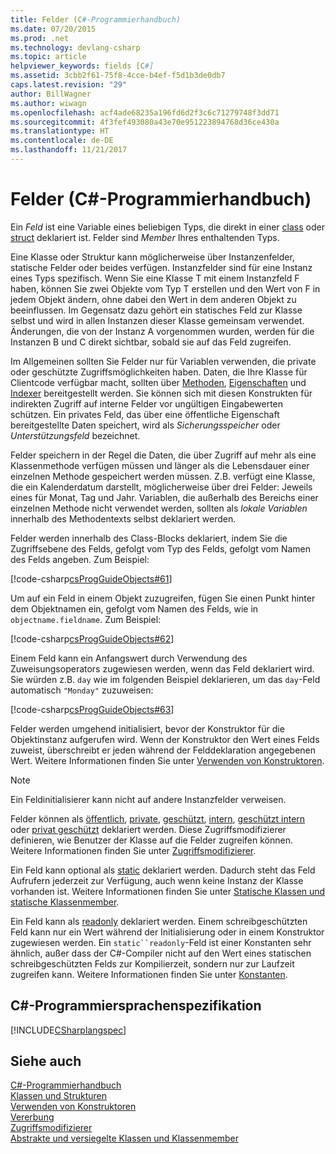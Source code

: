 ```yaml
---
title: Felder (C#-Programmierhandbuch)
ms.date: 07/20/2015
ms.prod: .net
ms.technology: devlang-csharp
ms.topic: article
helpviewer_keywords: fields [C#]
ms.assetid: 3cbb2f61-75f8-4cce-b4ef-f5d1b3de0db7
caps.latest.revision: "29"
author: BillWagner
ms.author: wiwagn
ms.openlocfilehash: acf4ade68235a196fd6d2f3c6c71279748f3dd71
ms.sourcegitcommit: 4f3fef493080a43e70e951223894768d36ce430a
ms.translationtype: HT
ms.contentlocale: de-DE
ms.lasthandoff: 11/21/2017
---
```

# <a name="fields-c-programming-guide"></a>Felder (C#-Programmierhandbuch)
Ein *Feld* ist eine Variable eines beliebigen Typs, die direkt in einer [class](../../../csharp/language-reference/keywords/class.md) oder [struct](../../../csharp/language-reference/keywords/struct.md) deklariert ist. Felder sind *Member* Ihres enthaltenden Typs.  
  
 Eine Klasse oder Struktur kann möglicherweise über Instanzenfelder, statische Felder oder beides verfügen. Instanzfelder sind für eine Instanz eines Typs spezifisch. Wenn Sie eine Klasse T mit einem Instanzfeld F haben, können Sie zwei Objekte vom Typ T erstellen und den Wert von F in jedem Objekt ändern, ohne dabei den Wert in dem anderen Objekt zu beeinflussen. Im Gegensatz dazu gehört ein statisches Feld zur Klasse selbst und wird in allen Instanzen dieser Klasse gemeinsam verwendet. Änderungen, die von der Instanz A vorgenommen wurden, werden für die Instanzen B und C direkt sichtbar, sobald sie auf das Feld zugreifen.  
  
 Im Allgemeinen sollten Sie Felder nur für Variablen verwenden, die private oder geschützte Zugriffsmöglichkeiten haben. Daten, die Ihre Klasse für Clientcode verfügbar macht, sollten über [Methoden](../../../csharp/programming-guide/classes-and-structs/methods.md), [Eigenschaften](../../../csharp/programming-guide/classes-and-structs/properties.md) und [Indexer](../../../csharp/programming-guide/indexers/index.md) bereitgestellt werden. Sie können sich mit diesen Konstrukten für indirekten Zugriff auf interne Felder vor ungültigen Eingabewerten schützen. Ein privates Feld, das über eine öffentliche Eigenschaft bereitgestellte Daten speichert, wird als *Sicherungsspeicher* oder *Unterstützungsfeld* bezeichnet.  
  
 Felder speichern in der Regel die Daten, die über Zugriff auf mehr als eine Klassenmethode verfügen müssen und länger als die Lebensdauer einer einzelnen Methode gespeichert werden müssen. Z.B. verfügt eine Klasse, die ein Kalenderdatum darstellt, möglicherweise über drei Felder: Jeweils eines für Monat, Tag und Jahr. Variablen, die außerhalb des Bereichs einer einzelnen Methode nicht verwendet werden, sollten als *lokale Variablen* innerhalb des Methodentexts selbst deklariert werden.  
  
 Felder werden innerhalb des Class-Blocks deklariert, indem Sie die Zugriffsebene des Felds, gefolgt vom Typ des Felds, gefolgt vom Namen des Felds angeben. Zum Beispiel:  
  
 [!code-csharp[csProgGuideObjects#61](../../../csharp/programming-guide/classes-and-structs/codesnippet/CSharp/fields_1.cs)]  
  
 Um auf ein Feld in einem Objekt zuzugreifen, fügen Sie einen Punkt hinter dem Objektnamen ein, gefolgt vom Namen des Felds, wie in `objectname.fieldname`. Zum Beispiel:  
  
 [!code-csharp[csProgGuideObjects#62](../../../csharp/programming-guide/classes-and-structs/codesnippet/CSharp/fields_2.cs)]  
  
 Einem Feld kann ein Anfangswert durch Verwendung des Zuweisungsoperators zugewiesen werden, wenn das Feld deklariert wird. Sie würden z.B. `day` wie im folgenden Beispiel deklarieren, um das `day`-Feld automatisch `"Monday"` zuzuweisen:  
  
 [!code-csharp[csProgGuideObjects#63](../../../csharp/programming-guide/classes-and-structs/codesnippet/CSharp/fields_3.cs)]  
  
 Felder werden umgehend initialisiert, bevor der Konstruktor für die Objektinstanz aufgerufen wird. Wenn der Konstruktor den Wert eines Felds zuweist, überschreibt er jeden während der Felddeklaration angegebenen Wert. Weitere Informationen finden Sie unter [Verwenden von Konstruktoren](../../../csharp/programming-guide/classes-and-structs/using-constructors.md).  
  
> [!NOTE]
>  Ein Feldinitialisierer kann nicht auf andere Instanzfelder verweisen.  
  
 Felder können als [öffentlich](../../../csharp/language-reference/keywords/public.md), [private](../../../csharp/language-reference/keywords/private.md), [geschützt](../../../csharp/language-reference/keywords/protected.md), [intern](../../../csharp/language-reference/keywords/internal.md), [geschützt intern](../../../csharp/language-reference/keywords/protected-internal.md) oder [privat geschützt](../../../csharp/language-reference/keywords/private-protected.md) deklariert werden. Diese Zugriffsmodifizierer definieren, wie Benutzer der Klasse auf die Felder zugreifen können. Weitere Informationen finden Sie unter [Zugriffsmodifizierer](../../../csharp/programming-guide/classes-and-structs/access-modifiers.md).  
  
 Ein Feld kann optional als [static](../../../csharp/language-reference/keywords/static.md) deklariert werden. Dadurch steht das Feld Aufrufern jederzeit zur Verfügung, auch wenn keine Instanz der Klasse vorhanden ist. Weitere Informationen finden Sie unter [Statische Klassen und statische Klassenmember](../../../csharp/programming-guide/classes-and-structs/static-classes-and-static-class-members.md).  
  
 Ein Feld kann als [readonly](../../../csharp/language-reference/keywords/readonly.md) deklariert werden. Einem schreibgeschützten Feld kann nur ein Wert während der Initialisierung oder in einem Konstruktor zugewiesen werden. Ein `static``readonly`-Feld ist einer Konstanten sehr ähnlich, außer dass der C#-Compiler nicht auf den Wert eines statischen schreibgeschützten Felds zur Kompilierzeit, sondern nur zur Laufzeit zugreifen kann. Weitere Informationen finden Sie unter [Konstanten](../../../csharp/programming-guide/classes-and-structs/constants.md).  
  
## <a name="c-language-specification"></a>C#-Programmiersprachenspezifikation  
 [!INCLUDE[CSharplangspec](~/includes/csharplangspec-md.md)]  
  
## <a name="see-also"></a>Siehe auch  
 [C#-Programmierhandbuch](../../../csharp/programming-guide/index.md)  
 [Klassen und Strukturen](../../../csharp/programming-guide/classes-and-structs/index.md)  
 [Verwenden von Konstruktoren](../../../csharp/programming-guide/classes-and-structs/using-constructors.md)  
 [Vererbung](../../../csharp/programming-guide/classes-and-structs/inheritance.md)  
 [Zugriffsmodifizierer](../../../csharp/programming-guide/classes-and-structs/access-modifiers.md)  
 [Abstrakte und versiegelte Klassen und Klassenmember](../../../csharp/programming-guide/classes-and-structs/abstract-and-sealed-classes-and-class-members.md)
